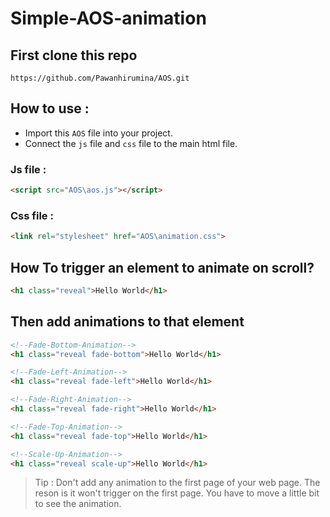 # Simple-AOS-animation

## First clone this repo

```
https://github.com/Pawanhirumina/AOS.git
```

## How to use : 

* Import this `AOS` file into your project.
* Connect the `js` file and `css` file to the main html file.

### Js file : 
```html 
<script src="AOS\aos.js"></script>
```

### Css file :
```html 
<link rel="stylesheet" href="AOS\animation.css">
```

## How To trigger an element to animate on scroll?

```html
<h1 class="reveal">Hello World</h1>
```

## Then add animations to that element 

```html 
<!--Fade-Bottom-Animation-->
<h1 class="reveal fade-bottom">Hello World</h1>

<!--Fade-Left-Animation-->
<h1 class="reveal fade-left">Hello World</h1>

<!--Fade-Right-Animation-->
<h1 class="reveal fade-right">Hello World</h1>

<!--Fade-Top-Animation-->
<h1 class="reveal fade-top">Hello World</h1>

<!--Scale-Up-Animation-->
<h1 class="reveal scale-up">Hello World</h1>
```

> Tip : Don't add any animation to the first page of your web page. The reson is it won't trigger on the first page. You have to move a little bit to see the animation.

